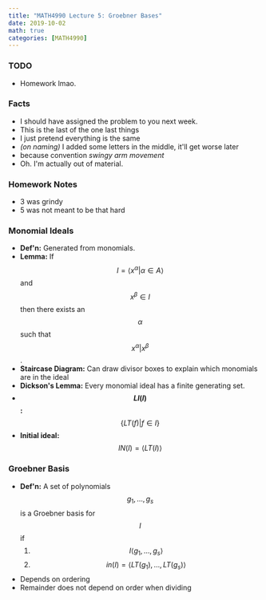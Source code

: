 ```yaml
---
title: "MATH4990 Lecture 5: Groebner Bases"
date: 2019-10-02
math: true
categories: [MATH4990]
---
```


### TODO

- Homework lmao.

### Facts

- I should have assigned the problem to you next week.
- This is the last of the one last things
- I just pretend everything is the same 
- *(on naming)* I added some letters in the middle, it'll get worse later
- because convention *swingy arm movement*
- Oh. I'm actually out of material.

### Homework Notes

- 3 was grindy
- 5 was not meant to be that hard

### Monomial Ideals

- **Def'n:** Generated from monomials. 
- **Lemma:** If $$I=\langle x^{\alpha} \vert  \alpha \in A\rangle$$ and $$x^{\beta}\in I$$ then there exists an $$\alpha$$ such that $$x^{\alpha} \vert  x^{\beta}$$. 
- **Staircase Diagram:** Can draw divisor boxes to explain which monomials are in the ideal
- **Dickson's Lemma:** Every monomial ideal has a finite generating set. 
- **$$LI(I)$$:** $$\{LT(f)\vert f\in I\}$$
- **Initial ideal:** $$IN(I) = \langle LT(I) \rangle$$

### Groebner Basis

- **Def'n:** A set of polynomials $$g_1,\dots,g_s$$ is a Groebner basis for $$I$$ if 
    1. $$I\langle g_1,\dots,g_s\rangle$$
    1. $$in(I)=\langle LT(g_1),\dots,LT(g_s)\rangle$$
- Depends on ordering
- Remainder does not depend on order when dividing


